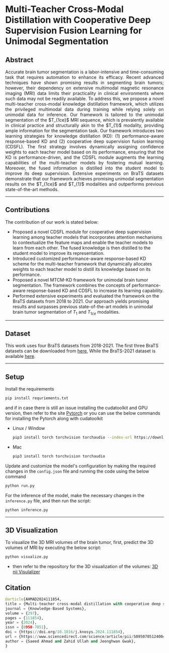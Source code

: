 # Multi-Teacher Cross-Modal Distillation with Cooperative Deep Supervision Fusion Learning for Unimodal Segmentation

Abstract
---
<p align="justify">
Accurate brain tumor segmentation is a labor-intensive and time-consuming task that requires automation to enhance its efficacy. Recent advanced techniques have shown promising results in segmenting brain tumors; however, their dependency on extensive multimodal magnetic resonance imaging (MRI) data limits their practicality in clinical environments where such data may not be readily available. To address this, we propose a novel multi-teacher cross-modal knowledge distillation framework, which utilizes the privileged multimodal data during training while relying solely on unimodal data for inference. Our framework is tailored to the unimodal segmentation of the $T_{1ce}$ MRI sequence, which is prevalently available in clinical practice and structurally akin to the $T_{1}$ modality, providing ample information for the segmentation task. Our framework introduces two learning strategies for knowledge distillation (KD): (1) performance-aware response-based KD and (2) cooperative deep supervision fusion learning (CDSFL). The first strategy involves dynamically assigning confidence weights to each teacher model based on its performance, ensuring that the KD is performance-driven, and the CDSFL module augments the learning capabilities of the multi-teacher models by fostering mutual learning. Moreover, the fused information is distilled into the student model to improve its deep supervision. Extensive experiments on BraTS datasets demonstrate that our framework achieves promising unimodal segmentation results on the $T_{1ce}$ and $T_{1}$ modalities and outperforms previous state-of-the-art methods.
  
---
  
Contributions
---
The contribution of our work is stated below:

  - Proposed a novel CDSFL module for cooperative deep supervision learning among teacher models that incorporates attention mechanisms to contextualize the feature maps and enable the teacher models to learn from each other. The fused knowledge is then distilled to the student model to improve its representation.
  - Introduced customized performance-aware response-based KD scheme for the multi-teacher framework that dynamically allocates weights to each teacher model to distill its knowledge based on its performance.
  - Proposed a novel MTCM-KD framework for unimodal brain tumor segmentation. The framework combines the concepts of performance-aware response-based KD and CDSFL to increase its learning capability.
  - Performed extensive experiments and evaluated the framework on the BraTS datasets from 2018 to 2021. Our approach yields promising results and surpasses previous state-of-the-art models in unimodal brain tumor segmentation of $T_{1}$ and $T_{1ce}$ modalities.
---

Dataset
---
This work uses four BraTS datasets from 2018-2021. The first three BraTS datasets can be downloaded from [here](https://www.kaggle.com/datasets/andrewmvd/brain-tumor-segmentation-in-mri-brats-2015), While the BraTS-2021 dataset is available [here](https://www.kaggle.com/datasets/dschettler8845/brats-2021-task1).

---
Setup
---
Install the requirements
```bash
pip install requriements.txt
```
and if in case there is still an issue installing the cudatoolkit and GPU version, then refer to the site [Pytorch](https://pytorch.org/get-started/locally/) or you can use the below commands for installing the Pytorch along with cudatoolkit
 
- Linux / Window
  ```bash
  pip3 install torch torchvision torchaudio --index-url https://download.pytorch.org/whl/cu118
  ```
  
- Mac
  ```bash
  pip3 install torch torchvision torchaudio
  ```

Update and customize the model's configuration by making the required changes in the `config.json` file and running the code using the below command
```bash
python run.py
```

For the inference of the model, make the necessary changes in the `inference.py` file, and then run the script: 
```python
python inference.py
```
---

3D Visualization
---
To visualize the 3D MRI volumes of the brain tumor, first, predict the 3D volumes of MRI by executing the below script: 
```python
python visualize.py
```
- then refer to the repository for the 3D visualization of the volumes: [3D nii Visulalizer](https://github.com/adamkwolf/3d-nii-visualizer)

Citation
---
```python
@article{AHMAD2024111854,
title = {Multi-teacher cross-modal distillation with cooperative deep supervision fusion learning for unimodal segmentation},
journal = {Knowledge-Based Systems},
volume = {297},
pages = {111854},
year = {2024},
issn = {0950-7051},
doi = {https://doi.org/10.1016/j.knosys.2024.111854},
url = {https://www.sciencedirect.com/science/article/pii/S095070512400488X},
author = {Saeed Ahmad and Zahid Ullah and Jeonghwan Gwak},
}
```


